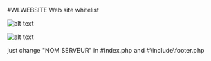 #WLWEBSITE
Web site whitelist


![alt text](https://cdn.discordapp.com/attachments/503974998239608833/527861240584732693/unknown.png)

![alt text](https://cdn.discordapp.com/attachments/503974998239608833/527862826983882773/unknown.png)


just change "NOM SERVEUR" in #index.php and #\include\footer.php
